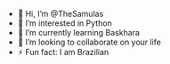 - 👋 Hi, I’m @TheSamulas
- 👀 I’m interested in Python
- 🌱 I’m currently learning Baskhara
- 💞️ I’m looking to collaborate on your life
- ⚡ Fun fact: I am Brazilian

<!---
TheSamulas/TheSamulas is a ✨ special ✨ repository because its `README.md` (this file) appears on your GitHub profile.
You can click the Preview link to take a look at your changes.
--->
